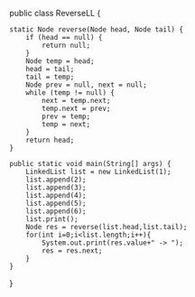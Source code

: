 public class ReverseLL {

    static Node reverse(Node head, Node tail) {
        if (head == null) {
            return null;
        }
        Node temp = head;
        head = tail;
        tail = temp;
        Node prev = null, next = null;
        while (temp != null) {
            next = temp.next;
            temp.next = prev;
            prev = temp;
            temp = next;
        }
        return head;
    }

    public static void main(String[] args) {
        LinkedList list = new LinkedList(1);
        list.append(2);
        list.append(3);
        list.append(4);
        list.append(5);
        list.append(6);
        list.print();
        Node res = reverse(list.head,list.tail);
        for(int i=0;i<list.length;i++){
            System.out.print(res.value+" -> ");
            res = res.next;
        }
    }

}